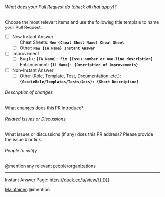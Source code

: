###### What does your Pull Request do (check all that apply)?

Choose the most relevant items and use the following title template to name
your Pull Request.

- [ ] New Instant Answer
    - [ ] Cheat Sheets: **`New {Cheat Sheet Name} Cheat Sheet`**
    - [ ] Other: **`New {IA Name} Instant Answer`**
- [ ] Improvement
    - [ ] Bug fix: **`{IA Name}: Fix {Issue number or one-line description}`**
    - [ ] Enhancement: **`{IA Name}: {Description of Improvements}`**
- [ ] Non–Instant Answer
    - [ ] Other (Role, Template, Test, Documentation, etc.): **`{GoodieRole/Templates/Tests/Docs}: {Short Description}`**

###### Description of changes

What changes does this PR introduce? 

###### Related Issues or Discussions 

What issues or discussions (if any) does this PR address? Please provide the issue # or link.

###### People to notify

@mention any relevant people/organizations


---

Instant Answer Page: https://duck.co/ia/view/{{ID}}

[Maintainer](http://docs.duckduckhack.com/maintaining/guidelines.html): @mention
